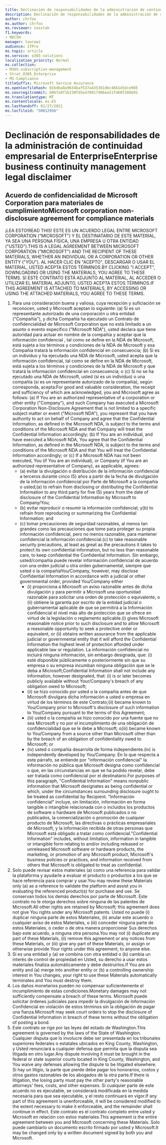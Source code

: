 ```yaml
---
title: Declinación de responsabilidades de la administración de continuidad empresarial de Enterprise
description: Declinación de responsabilidades de la administración de continuidad empresarial de Enterprise
author: chrfox
ms.author: chrfox
ms.reviewer: sosstah
f1.keywords:
- NOCSH
manager: laurawi
audience: ITPro
ms.topic: article
ms.service: o365-solutions
localization_priority: Normal
ms.collection:
- M365-subscription-management
- Strat_O365_Enterprise
- MS-Compliance
titleSuffix: Microsoft Service Assurance
ms.openlocfilehash: 01bdba8a9634baf537a435301dbc46b1d5dce985
ms.sourcegitcommit: b06fa9f1b230fd5e470817486ea51f460f28b691
ms.translationtype: MT
ms.contentlocale: es-ES
ms.lasthandoff: 01/27/2021
ms.locfileid: "50012956"
---
```

# <a name="enterprise-business-continuity-management-legal-disclaimer"></a><span data-ttu-id="878d1-103">Declinación de responsabilidades de la administración de continuidad empresarial de Enterprise</span><span class="sxs-lookup"><span data-stu-id="878d1-103">Enterprise business continuity management legal disclaimer</span></span>

## <a name="microsoft-corporation-non-disclosure-agreement-for-compliance-materials"></a><span data-ttu-id="878d1-104">Acuerdo de confidencialidad de Microsoft Corporation para materiales de cumplimiento</span><span class="sxs-lookup"><span data-stu-id="878d1-104">Microsoft corporation non-disclosure agreement for compliance materials</span></span>

<span data-ttu-id="878d1-105">¡LEA ESTO!</span><span class="sxs-lookup"><span data-stu-id="878d1-105">READ THIS!</span></span> <span data-ttu-id="878d1-106">ESTE ES UN ACUERDO LEGAL ENTRE MICROSOFT CORPORATION ("MICROSOFT") Y EL DESTINATARIO DE ESTE MATERIAL, YA SEA UNA PERSONA FÍSICA, UNA EMPRESA U OTRA ENTIDAD ("USTED").</span><span class="sxs-lookup"><span data-stu-id="878d1-106">THIS IS A LEGAL AGREEMENT BETWEEN MICROSOFT CORPORATION ("MICROSOFT") AND THE RECIPIENT OF THESE MATERIALS, WHETHER AN INDIVIDUAL OR A CORPORATION OR OTHER ENTITY ("YOU").</span></span> <span data-ttu-id="878d1-107">AL HACER CLIC EN "ACEPTO", DESCARGAR O USAR EL MATERIAL, USTED ACEPTA ESTOS TÉRMINOS.</span><span class="sxs-lookup"><span data-stu-id="878d1-107">BY CLICKING "I ACCEPT", DOWNLOADING OR USING THE MATERIALS, YOU AGREE TO THESE TERMS.</span></span> <span data-ttu-id="878d1-108">SI ESTE CONTRATO ESTÁ ADJUNTO AL MATERIAL, AL ACCEDER O UTILIZAR EL MATERIAL ADJUNTO, USTED ACEPTA ESTOS TÉRMINOS.</span><span class="sxs-lookup"><span data-stu-id="878d1-108">IF THIS AGREEMENT IS ATTACHED TO MATERIALS, BY ACCESSING OR USING THE ATTACHED MATERIALS, YOU AGREE TO THESE TERMS.</span></span>

1. <span data-ttu-id="878d1-109">Para una consideración buena y valiosa, cuya recepción y suficiación se reconocen, usted y Microsoft aceptan lo siguiente: (a) Si es un representante autorizado de una corporación u otra entidad ("Compañía"), y dicha Compañía ha ejecutado un Contrato de confidencialidad de Microsoft Corporation que no está limitado a un asunto o evento específico ("Microsoft NDA"), usted declara que tiene autoridad para actuar en nombre de la compañía y aceptar que la información confidencial , tal como se define en la NDA de Microsoft, está sujeta a los términos y condiciones de la NDA de Microsoft y esa Compañía tratará la información confidencial en consecuencia; (b) Si es un individuo y ha ejecutado una NDA de Microsoft, usted acepta que la información confidencial, tal como se define en la NDA de Microsoft, está sujeta a los términos y condiciones de la NDA de Microsoft y que tratará la información confidencial en consecuencia; o (c) Si no se ha ejecutado una NDA de Microsoft, usted (si es un individuo) o una compañía (si es un representante autorizado de la compañía), según corresponda, acepta:</span><span class="sxs-lookup"><span data-stu-id="878d1-109">For good and valuable consideration, the receipt and sufficiency of which are acknowledged, you and Microsoft agree as follows: (a) If You are an authorized representative of a corporation or other entity ("Company"), and such Company has executed a Microsoft Corporation Non-Disclosure Agreement that is not limited to a specific subject matter or event ("Microsoft NDA"), you represent that you have authority to act on behalf of Company and agree that the Confidential Information, as defined in the Microsoft NDA, is subject to the terms and  conditions of the Microsoft NDA and that Company will treat the Confidential Information accordingly; (b) If You are an individual, and have executed a  Microsoft NDA, You agree that the Confidential Information, as defined in the Microsoft NDA, is subject to the terms and conditions of the Microsoft NDA and  that You will treat the Confidential Information accordingly; or (c) If a Microsoft NDA has not been executed, You (if You are an individual), or Company (if You are an authorized representative of Company), as applicable, agrees:</span></span> 
    - <span data-ttu-id="878d1-110">(a) evitar la divulgación o distribución de la información confidencial a terceros durante cinco (5) años a partir de la fecha de divulgación de la información confidencial por Parte de Microsoft a la compañía o usted;</span><span class="sxs-lookup"><span data-stu-id="878d1-110">(a) to refrain from disclosing or distributing the Confidential Information to any third party for five (5) years from the date of disclosure of the Confidential Information by Microsoft to Company/You;</span></span> 
    - <span data-ttu-id="878d1-111">(b) evitar reproducir o resumir la información confidencial; y</span><span class="sxs-lookup"><span data-stu-id="878d1-111">(b) to refrain from reproducing or summarizing the  Confidential Information; and</span></span> 
    - <span data-ttu-id="878d1-112">(c) tomar precauciones de seguridad razonables, al menos tan grandes como las precauciones que tome para proteger su propia información confidencial, pero no menos razonable, para mantener confidencial la información confidencial.</span><span class="sxs-lookup"><span data-stu-id="878d1-112">(c) to take reasonable security precautions, at least as great as the precautions it takes to protect its own confidential information, but no less than reasonable care, to keep confidential the Confidential Information.</span></span> <span data-ttu-id="878d1-113">Sin embargo, usted/compañía puede revelar información confidencial de acuerdo con una orden judicial u otra orden gubernamental, siempre que usted o la compañía</span><span class="sxs-lookup"><span data-stu-id="878d1-113">You/Company, however, may disclose Confidential Information in  accordance with a judicial or other governmental order, provided You/Company either</span></span> 
        - <span data-ttu-id="878d1-114">(i) proporciona a Microsoft un aviso razonable antes de dicha divulgación y para permitir a Microsoft una oportunidad razonable para solicitar una orden de protección o equivalente, o (ii) obtiene la garantía por escrito de la entidad judicial o gubernamental aplicable de que se permitirá a la Información confidencial el nivel más alto de protección que se ofrece en virtud de la legislación o reglamento aplicable.</span><span class="sxs-lookup"><span data-stu-id="878d1-114">(i) gives Microsoft reasonable notice prior to such disclosure and to allow  Microsoft a reasonable opportunity to seek a protective order or equivalent, or (ii) obtains written assurance from the applicable judicial or governmental entity  that it will afford the Confidential Information the highest level of protection afforded under applicable law or regulation.</span></span> <span data-ttu-id="878d1-115">La información confidencial no incluirá ninguna información, sin embargo designada, que: (i) esté disponible públicamente o posteriormente sin que su empresa o su empresa incumban ninguna obligación que se le deba a Microsoft;</span><span class="sxs-lookup"><span data-stu-id="878d1-115">Confidential Information shall not include any information, however designated, that: (i) is or later becomes publicly available without Your/Company's breach of any obligation owed to  Microsoft;</span></span> 
        - <span data-ttu-id="878d1-116">(ii) se hizo conocido por usted o la compañía antes de que Microsoft divulgara dicha información a usted o empresa en virtud de los términos de este Contrato;</span><span class="sxs-lookup"><span data-stu-id="878d1-116">(ii) became known to You/Company prior to Microsoft's disclosure of such information to You/Company pursuant to the terms of this Agreement;</span></span>
        - <span data-ttu-id="878d1-117">(iii) usted o la compañía se hizo conocido por una fuente que no sea Microsoft y no por el incumplimiento de una obligación de confidencialidad que se le debe a Microsoft; o</span><span class="sxs-lookup"><span data-stu-id="878d1-117">(iii) became known to You/Company from a source other than Microsoft other than by the breach of an obligation of confidentiality owed to Microsoft; or</span></span>
        - <span data-ttu-id="878d1-118">(iv) usted o compañía desarrolla de forma independiente.</span><span class="sxs-lookup"><span data-stu-id="878d1-118">(iv) is  independently developed by You/Company.</span></span> <span data-ttu-id="878d1-119">En lo que respecta a este párrafo, se entiende por "información confidencial" la información no pública que Microsoft designa como confidencial o que, en las circunstancias en que se ha podido revelar, debe ser tratada como confidencial por el destinatario.</span><span class="sxs-lookup"><span data-stu-id="878d1-119">For purposes of this paragraph, "Confidential Information" means nonpublic information that Microsoft designates as being confidential or which, under the circumstances surrounding disclosure ought to be treated as confidential by Recipient.</span></span> <span data-ttu-id="878d1-120">"Información confidencial" incluye, sin limitación, información en forma tangible o intangible relacionada con o incluidos los productos de software o hardware de Microsoft publicados o no publicados, la comercialización o promoción de cualquier producto de Microsoft, las directivas o prácticas empresariales de Microsoft, y la información recibida de otras personas que Microsoft está obligado a tratar como confidencial.</span><span class="sxs-lookup"><span data-stu-id="878d1-120">"Confidential Information" includes, without limitation, information in tangible or intangible form relating to and/or including released or unreleased Microsoft software or hardware  products, the marketing, or promotion of any Microsoft product, Microsoft's business policies or practices, and information received from others that Microsoft is obligated to treat as confidential.</span></span>
2. <span data-ttu-id="878d1-121">Solo puede revisar estos materiales (a) como una referencia para validar la plataforma y ayudarle a evaluar el producto o productos a los que se hace referencia para comprar y usar.</span><span class="sxs-lookup"><span data-stu-id="878d1-121">You may review these Materials only (a) as a reference to validate the platform and assist you in evaluating the referenced product(s) for purchase and use.</span></span> <span data-ttu-id="878d1-122">Se conservan todos los demás derechos por parte de Microsoft. Este contrato no le otorga derechos sobre ninguna de las patentes de Microsoft.</span><span class="sxs-lookup"><span data-stu-id="878d1-122">All other rights are retained by Microsoft; this agreement does not give You rights under any Microsoft patents.</span></span> <span data-ttu-id="878d1-123">Usted no puede (i) duplicar ninguna parte de estos Materiales, (ii) anular este acuerdo o cualquier aviso de estos Materiales, o (iii) conceder ninguna parte de estos Materiales, o ceder o de otra manera proporcionar Sus derechos bajo este acuerdo, a ninguna otra persona.</span><span class="sxs-lookup"><span data-stu-id="878d1-123">You may not (i) duplicate any part of these Materials, (ii) remove this agreement or any notices from these Materials, or (iii) give any part of these Materials, or assign or otherwise provide Your rights under this agreement, to anyone else.</span></span> 
3. <span data-ttu-id="878d1-124">Si es una entidad y (a) se combina con otra entidad o (b) cambia un interés de control de propiedad en Usted, su derecho a usar estos materiales finaliza automáticamente y debe destruirlos.</span><span class="sxs-lookup"><span data-stu-id="878d1-124">If You are an entity and (a) merge into another entity or (b) a controlling ownership interest in You changes, your right to use these Materials automatically terminates and You must destroy them.</span></span> 
4. <span data-ttu-id="878d1-125">Los daños monetarios pueden no compensar suficientemente el incumplimiento de estas condiciones.</span><span class="sxs-lookup"><span data-stu-id="878d1-125">Monetary damages may not sufficiently compensate a breach of these terms.</span></span>  <span data-ttu-id="878d1-126">Microsoft puede solicitar órdenes judiciales para impedir la divulgación de Información Confidencial en violación de estos términos sin la obligación de pagar una fianza.</span><span class="sxs-lookup"><span data-stu-id="878d1-126">Microsoft may seek court orders to stop the disclosure of Confidential Information in breach of these terms without the obligation of posting a bond.</span></span>  
5. <span data-ttu-id="878d1-127">Este contrato se rige por las leyes del estado de Washington.</span><span class="sxs-lookup"><span data-stu-id="878d1-127">This agreement is governed by the laws of the State of Washington.</span></span> <span data-ttu-id="878d1-128">Cualquier disputa que lo involucre debe ser presentada en los tribunales superiores federales o estatales ubicados en King County, Washington, y Usted renunciará a cualquier defensa que permita que la disputa sea litigada en otro lugar.</span><span class="sxs-lookup"><span data-stu-id="878d1-128">Any dispute involving it must be brought in the federal or state superior courts located in King County, Washington, and You waive any defenses allowing the dispute to be litigated elsewhere.</span></span> <span data-ttu-id="878d1-129">Si hay un litigio, la parte que pierde debe pagar los honorarios, costos y otros gastos razonables de los abogados de la otra parte.</span><span class="sxs-lookup"><span data-stu-id="878d1-129">If there is litigation, the losing party must pay the other party's reasonable attorneys' fees, costs, and other expenses.</span></span> <span data-ttu-id="878d1-130">Si cualquier parte de este acuerdo no es ejecutable, se considerará modificada en la medida necesaria para que sea ejecutable, y el resto continuará en vigor.</span><span class="sxs-lookup"><span data-stu-id="878d1-130">If any part of this agreement is unenforceable, it will be considered modified to the extent necessary to make it enforceable, and the remainder shall continue in effect.</span></span> <span data-ttu-id="878d1-131">Este contrato es el contrato completo entre usted y Microsoft en relación con estos materiales.</span><span class="sxs-lookup"><span data-stu-id="878d1-131">This agreement is the entire agreement between you and Microsoft concerning these Materials.</span></span> <span data-ttu-id="878d1-132">Solo puede cambiarlo un documento escrito firmado por usted y Microsoft.</span><span class="sxs-lookup"><span data-stu-id="878d1-132">It may be changed only by a written document signed by both you and Microsoft.</span></span>
